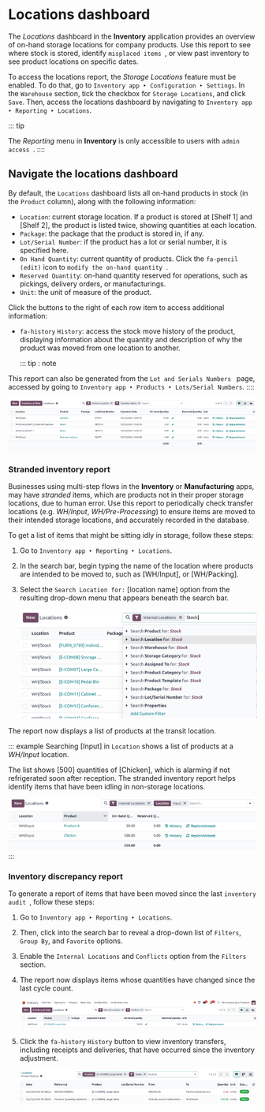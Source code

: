 # Locations dashboard

The *Locations* dashboard in the **Inventory** application provides an
overview of on-hand storage locations for company products. Use this
report to see where stock is stored, identify
`misplaced items `, or view past inventory to see product locations on specific
dates.

To access the locations report, the *Storage Locations* feature must be
enabled. To do that, go to
`Inventory app ‣ Configuration ‣ Settings`. In the `Warehouse` section, tick the checkbox for
`Storage Locations`, and click
`Save`. Then, access the locations
dashboard by navigating to
`Inventory app ‣ Reporting ‣ Locations`.

::: tip

The *Reporting* menu in **Inventory** is only accessible to users with
`admin access
`.
::::

## Navigate the locations dashboard 

By default, the `Locations` dashboard
lists all on-hand products in stock (in the `Product` column), along with the following information:

- `Location`: current storage
  location. If a product is stored at [Shelf 1] and [Shelf
  2], the product is listed twice, showing quantities at
  each location.
- `Package`: the package that the
  product is stored in, if any.
- `Lot/Serial Number`: if the product
  has a lot or serial number, it is specified here.
- `On Hand Quantity`: current
  quantity of products. Click the `fa-pencil` `(edit)` icon to
  `modify the on-hand quantity
  `.
- `Reserved Quantity`: on-hand
  quantity reserved for operations, such as pickings, delivery orders,
  or manufacturings.
- `Unit`: the unit of measure of the
  product.

Click the buttons to the right of each row item to access additional
information:

- `fa-history`
  `History`: access the stock move
  history of the product, displaying information about the quantity and
  description of why the product was moved from one location to another.

  ::: tip
  : note

This report can also be generated from the `Lot and Serials Numbers
` page, accessed by going to
`Inventory app ‣ Products ‣ Lots/Serial Numbers`.
::::

![Show a list of products whose expiration dates have exceeded today.](locations/dead-stock.png)

### Stranded inventory report 

Businesses using multi-step flows in the **Inventory** or
**Manufacturing** apps, may have *stranded* items, which are products
not in their proper storage locations, due to human error. Use this
report to periodically check transfer locations (e.g. *WH/Input*,
*WH/Pre-Processing*) to ensure items are moved to their intended storage
locations, and accurately recorded in the database.

To get a list of items that might be sitting idly in storage, follow
these steps:

1.  Go to `Inventory app ‣ Reporting ‣ Locations`.

2.  In the search bar, begin typing the name of the location where
    products are intended to be moved to, such as
    [WH/Input], or [WH/Packing].

3.  Select the `Search Location for:`
    \[location name\] option from the resulting drop-down menu that
    appears beneath the search bar.

    ![Show search result for the location.](locations/search-input-location.png)

The report now displays a list of products at the transit location.

::: example
Searching [Input] in `Location` shows a list of products at a *WH/Input* location.

The list shows [500] quantities of [Chicken],
which is alarming if not refrigerated soon after reception. The stranded
inventory report helps identify items that have been idling in
non-storage locations.

![Show items stored at a specific location.](locations/stranded-inventory.png)
:::

### Inventory discrepancy report

To generate a report of items that have been moved since the last
`inventory audit
`,
follow these steps:

1.  Go to `Inventory app ‣ Reporting ‣ Locations`.

2.  Then, click into the search bar to reveal a drop-down list of
    `Filters`,
    `Group By`, and
    `Favorite` options.

3.  Enable the `Internal Locations`
    and `Conflicts` option from the
    `Filters` section.

4.  The report now displays items whose quantities have changed since
    the last cycle count.

    ![Show items from the \*Conflicts\* filter in the report.](locations/discrepancy.png)

5.  Click the `fa-history`
    `History` button to view
    inventory transfers, including receipts and deliveries, that have
    occurred since the inventory adjustment.

    ![Show \*Moves History\*, showing a delivery that occurred after an inventory adjustment.](locations/history.png)
